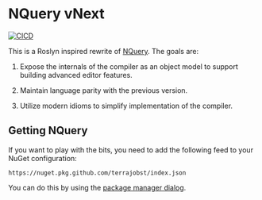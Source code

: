 # NQuery vNext

[![CICD](https://github.com/terrajobst/nquery-vnext/actions/workflows/cicd.yml/badge.svg)](https://github.com/terrajobst/nquery-vnext/actions/workflows/cicd.yml)

This is a Roslyn inspired rewrite of [NQuery][nquery]. The goals are:

1. Expose the internals of the compiler as an object model to support building
   advanced editor features.

2. Maintain language parity with the previous version.

3. Utilize modern idioms to simplify implementation of the compiler.

[nquery]: https://www.github.com/terrajobst/nquery

## Getting NQuery

If you want to play with the bits, you need to add the following feed to your
NuGet configuration:

```
https://nuget.pkg.github.com/terrajobst/index.json
```

You can do this by using the [package manager dialog](http://docs.nuget.org/consume/package-manager-dialog#package-sources).
